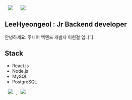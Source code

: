 <div>
    <img 
        src="https://hits.seeyoufarm.com/api/count/incr/badge.svg?url=https%3A%2F%2Fgithub.com%2FAlpoxDev"
        style="height : auto; margin-left : 10px; margin-right : 10px;"/>
    <img 
        src="https://img.shields.io/github/followers/LeeHyeongeol?label=LeeHyeongeol%20Followers&style=social"
        style="height : auto; margin-left : 10px; margin-right : 10px;"/>
</div>

## LeeHyeongeol : Jr Backend developer

안녕하세요. 주니어 백엔드 개발자 이현걸 입니다.

## Stack

- React.js
- Node.js
- MySQL
- PostgreSQL

<a href="https://www.instagram.com/hyeongirlife/">
    <img 
        src="http://img.shields.io/badge/-Instagram-black?style=flat&logo=Instagram&link=https://www.instagram.com/hyeongirlife/"
        style="height : auto; margin-left : 10px; margin-right : 10px;"/>
</a>
<a href="https://velog.io/@boo1996">
    <img 
        src="http://img.shields.io/badge/-Tech%20Blog-655ced?style=flat&logo=github&link=https://velog.io/@boo1996"
        style="height : auto; margin-left : 10px; margin-right : 10px;"/>
</a>
